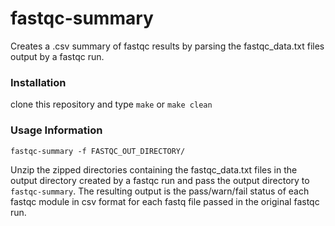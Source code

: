 # fastqc-summary
Creates a .csv summary of fastqc results by parsing the fastqc_data.txt files output by a fastqc run.

### Installation

clone this repository and type `make` or `make clean`

### Usage Information
`fastqc-summary -f FASTQC_OUT_DIRECTORY/`

Unzip the zipped directories containing the fastqc_data.txt files in the output directory created by a fastqc run and pass the output directory to `fastqc-summary`. The resulting output is the pass/warn/fail status of each fastqc module in csv format for each fastq file passed in the original fastqc run.


